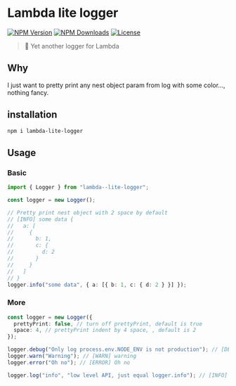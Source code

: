 # Lambda lite logger

[![NPM Version](https://img.shields.io/npm/v/lambda-lite-logger.svg?style=for-the-badge)](https://www.npmjs.com/package/lambda-lite-logger)
[![NPM Downloads](https://img.shields.io/npm/dt/lambda-lite-logger.svg?style=for-the-badge)](https://www.npmjs.com/package/lambda-lite-logger)
[![License](https://img.shields.io/github/license/EastSun5566/lambda-lite-logger.svg?style=for-the-badge)](https://www.npmjs.com/package/lambda-lite-logger)

> 📝 Yet another logger for Lambda

## Why

I just want to pretty print any nest object param from log with some color..., nothing fancy.

## installation

```sh
npm i lambda-lite-logger
```

## Usage

### Basic

```ts
import { Logger } from "lambda--lite-logger";

const logger = new Logger();

// Pretty print nest object with 2 space by default
// [INFO] some data {
//   a: [
//     {
//       b: 1,
//       c: {
//         d: 2
//       }
//     }
//   ]
// }
logger.info("some data", { a: [{ b: 1, c: { d: 2 } }] });
```

### More

```ts
const logger = new Logger({
  prettyPrint: false, // turn off prettyPrint, default is true
  space: 4, // prettyPrint indent by 4 space, , default is 2
});

logger.debug("Only log process.env.NODE_ENV is not production"); // [DEBUG] ...
logger.warn("Warning"); // [WARN] warning
logger.error("Oh no"); // [ERROR] Oh no

logger.log("info", "low level API, just equal logger.info"); // [INFO] ...
```

